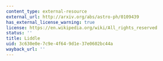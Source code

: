 ```yaml
---
content_type: external-resource
external_url: http://arxiv.org/abs/astro-ph/0109439
has_external_license_warning: true
license: https://en.wikipedia.org/wiki/All_rights_reserved
status: ''
title: Liddle
uid: 3c630e0e-7c9e-4f64-9d1e-37e0602bc44a
wayback_url: ''
---
```

